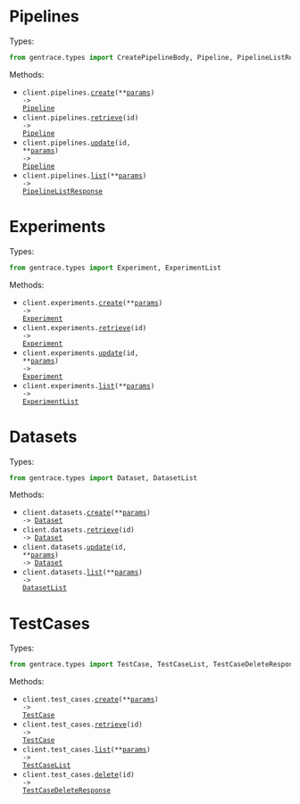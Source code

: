 # Pipelines

Types:

```python
from gentrace.types import CreatePipelineBody, Pipeline, PipelineListResponse
```

Methods:

- <code title="post /v4/pipelines">client.pipelines.<a href="./src/gentrace/resources/pipelines.py">create</a>(\*\*<a href="src/gentrace/types/pipeline_create_params.py">params</a>) -> <a href="./src/gentrace/types/pipeline.py">Pipeline</a></code>
- <code title="get /v4/pipelines/{id}">client.pipelines.<a href="./src/gentrace/resources/pipelines.py">retrieve</a>(id) -> <a href="./src/gentrace/types/pipeline.py">Pipeline</a></code>
- <code title="post /v4/pipelines/{id}">client.pipelines.<a href="./src/gentrace/resources/pipelines.py">update</a>(id, \*\*<a href="src/gentrace/types/pipeline_update_params.py">params</a>) -> <a href="./src/gentrace/types/pipeline.py">Pipeline</a></code>
- <code title="get /v4/pipelines">client.pipelines.<a href="./src/gentrace/resources/pipelines.py">list</a>(\*\*<a href="src/gentrace/types/pipeline_list_params.py">params</a>) -> <a href="./src/gentrace/types/pipeline_list_response.py">PipelineListResponse</a></code>

# Experiments

Types:

```python
from gentrace.types import Experiment, ExperimentList
```

Methods:

- <code title="post /v4/experiments">client.experiments.<a href="./src/gentrace/resources/experiments.py">create</a>(\*\*<a href="src/gentrace/types/experiment_create_params.py">params</a>) -> <a href="./src/gentrace/types/experiment.py">Experiment</a></code>
- <code title="get /v4/experiments/{id}">client.experiments.<a href="./src/gentrace/resources/experiments.py">retrieve</a>(id) -> <a href="./src/gentrace/types/experiment.py">Experiment</a></code>
- <code title="post /v4/experiments/{id}">client.experiments.<a href="./src/gentrace/resources/experiments.py">update</a>(id, \*\*<a href="src/gentrace/types/experiment_update_params.py">params</a>) -> <a href="./src/gentrace/types/experiment.py">Experiment</a></code>
- <code title="get /v4/experiments">client.experiments.<a href="./src/gentrace/resources/experiments.py">list</a>(\*\*<a href="src/gentrace/types/experiment_list_params.py">params</a>) -> <a href="./src/gentrace/types/experiment_list.py">ExperimentList</a></code>

# Datasets

Types:

```python
from gentrace.types import Dataset, DatasetList
```

Methods:

- <code title="post /v4/datasets">client.datasets.<a href="./src/gentrace/resources/datasets.py">create</a>(\*\*<a href="src/gentrace/types/dataset_create_params.py">params</a>) -> <a href="./src/gentrace/types/dataset.py">Dataset</a></code>
- <code title="get /v4/datasets/{id}">client.datasets.<a href="./src/gentrace/resources/datasets.py">retrieve</a>(id) -> <a href="./src/gentrace/types/dataset.py">Dataset</a></code>
- <code title="post /v4/datasets/{id}">client.datasets.<a href="./src/gentrace/resources/datasets.py">update</a>(id, \*\*<a href="src/gentrace/types/dataset_update_params.py">params</a>) -> <a href="./src/gentrace/types/dataset.py">Dataset</a></code>
- <code title="get /v4/datasets">client.datasets.<a href="./src/gentrace/resources/datasets.py">list</a>(\*\*<a href="src/gentrace/types/dataset_list_params.py">params</a>) -> <a href="./src/gentrace/types/dataset_list.py">DatasetList</a></code>

# TestCases

Types:

```python
from gentrace.types import TestCase, TestCaseList, TestCaseDeleteResponse
```

Methods:

- <code title="post /v4/test-cases">client.test_cases.<a href="./src/gentrace/resources/test_cases.py">create</a>(\*\*<a href="src/gentrace/types/test_case_create_params.py">params</a>) -> <a href="./src/gentrace/types/test_case.py">TestCase</a></code>
- <code title="get /v4/test-cases/{id}">client.test_cases.<a href="./src/gentrace/resources/test_cases.py">retrieve</a>(id) -> <a href="./src/gentrace/types/test_case.py">TestCase</a></code>
- <code title="get /v4/test-cases">client.test_cases.<a href="./src/gentrace/resources/test_cases.py">list</a>(\*\*<a href="src/gentrace/types/test_case_list_params.py">params</a>) -> <a href="./src/gentrace/types/test_case_list.py">TestCaseList</a></code>
- <code title="delete /v4/test-cases/{id}">client.test_cases.<a href="./src/gentrace/resources/test_cases.py">delete</a>(id) -> <a href="./src/gentrace/types/test_case_delete_response.py">TestCaseDeleteResponse</a></code>

